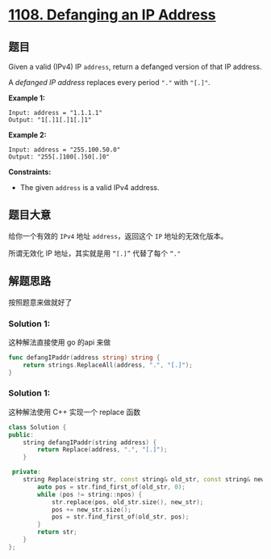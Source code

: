 # [1108. Defanging an IP Address](https://leetcode.com/problems/defanging-an-ip-address/)

## 题目

Given a valid (IPv4) IP `address`, return a defanged version of that IP address.

A *defanged IP address* replaces every period `"."` with `"[.]"`.

 

**Example 1:**

```
Input: address = "1.1.1.1"
Output: "1[.]1[.]1[.]1"
```

**Example 2:**

```
Input: address = "255.100.50.0"
Output: "255[.]100[.]50[.]0"
```

 

**Constraints:**

- The given `address` is a valid IPv4 address.

## 题目大意

给你一个有效的 `IPv4` 地址 `address`，返回这个 `IP` 地址的无效化版本。

所谓无效化 IP 地址，其实就是用 `“[.]”` 代替了每个 `“."`

## 解题思路

按照题意来做就好了

### Solution 1:

这种解法直接使用 go 的api 来做

````Go
func defangIPaddr(address string) string {
    return strings.ReplaceAll(address, ".", "[.]");
}
````

### Solution 1:

这种解法使用 C++ 实现一个 replace 函数

````c++
class Solution {
public:
    string defangIPaddr(string address) {
        return Replace(address, ".", "[.]");
    }

 private:
    string Replace(string str, const string& old_str, const string& new_str) {
        auto pos = str.find_first_of(old_str, 0);
        while (pos != string::npos) {
            str.replace(pos, old_str.size(), new_str);
            pos += new_str.size();
            pos = str.find_first_of(old_str, pos);
        }
        return str;
    }
};
````
